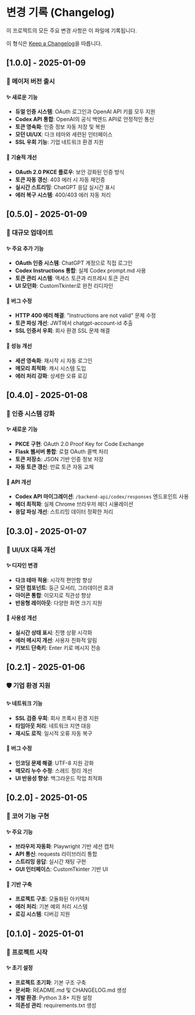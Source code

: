 # 변경 기록 (Changelog)

이 프로젝트의 모든 주요 변경 사항은 이 파일에 기록됩니다.

이 형식은 [Keep a Changelog](https://keepachangelog.com/en/1.0.0/)을 따릅니다.

## [1.0.0] - 2025-01-09

### 🎉 **메이저 버전 출시**

#### ✨ **새로운 기능**
- **듀얼 인증 시스템**: OAuth 로그인과 OpenAI API 키를 모두 지원
- **Codex API 통합**: OpenAI의 공식 백엔드 API로 안정적인 통신
- **토큰 영속화**: 인증 정보 자동 저장 및 복원
- **모던 UI/UX**: 다크 테마와 세련된 인터페이스
- **SSL 우회 기능**: 기업 네트워크 환경 지원

#### 🔧 **기술적 개선**
- **OAuth 2.0 PKCE 플로우**: 보안 강화된 인증 방식
- **토큰 자동 갱신**: 403 에러 시 자동 재인증
- **실시간 스트리밍**: ChatGPT 응답 실시간 표시
- **에러 복구 시스템**: 400/403 에러 자동 처리

## [0.5.0] - 2025-01-09

### 🚀 **대규모 업데이트**

#### ✨ **주요 추가 기능**
- **OAuth 인증 시스템**: ChatGPT 계정으로 직접 로그인
- **Codex Instructions 통합**: 실제 Codex prompt.md 사용
- **토큰 관리 시스템**: 액세스 토큰과 리프레시 토큰 관리
- **UI 모던화**: CustomTkinter로 완전 리디자인

#### 🐛 **버그 수정**
- **HTTP 400 에러 해결**: "Instructions are not valid" 문제 수정
- **토큰 파싱 개선**: JWT에서 chatgpt-account-id 추출
- **SSL 인증서 우회**: 회사 환경 SSL 문제 해결

#### 🔧 **성능 개선**
- **세션 영속화**: 재시작 시 자동 로그인
- **메모리 최적화**: 캐시 시스템 도입
- **에러 처리 강화**: 상세한 오류 로깅

## [0.4.0] - 2025-01-08

### 🔐 **인증 시스템 강화**

#### ✨ **새로운 기능**
- **PKCE 구현**: OAuth 2.0 Proof Key for Code Exchange
- **Flask 웹서버 통합**: 로컬 OAuth 콜백 처리
- **토큰 저장소**: JSON 기반 인증 정보 저장
- **자동 토큰 갱신**: 만료 토큰 자동 교체

#### 🔧 **API 개선**
- **Codex API 마이그레이션**: `/backend-api/codex/responses` 엔드포인트 사용
- **헤더 최적화**: 실제 Chrome 브라우저 헤더 시뮬레이션
- **응답 파싱 개선**: 스트리밍 데이터 정확한 처리

## [0.3.0] - 2025-01-07

### 🎨 **UI/UX 대폭 개선**

#### ✨ **디자인 변경**
- **다크 테마 적용**: 시각적 편안함 향상
- **모던 컴포넌트**: 둥근 모서리, 그라데이션 효과
- **아이콘 통합**: 이모지로 직관성 향상
- **반응형 레이아웃**: 다양한 화면 크기 지원

#### 🔧 **사용성 개선**
- **실시간 상태 표시**: 진행 상황 시각화
- **에러 메시지 개선**: 사용자 친화적 알림
- **키보드 단축키**: Enter 키로 메시지 전송

## [0.2.1] - 2025-01-06

### 🛡️ **기업 환경 지원**

#### ✨ **네트워크 기능**
- **SSL 검증 우회**: 회사 프록시 환경 지원
- **타임아웃 처리**: 네트워크 지연 대응
- **재시도 로직**: 일시적 오류 자동 복구

#### 🐛 **버그 수정**
- **인코딩 문제 해결**: UTF-8 지원 강화
- **메모리 누수 수정**: 스레드 정리 개선
- **UI 반응성 향상**: 백그라운드 작업 최적화

## [0.2.0] - 2025-01-05

### 🚀 **코어 기능 구현**

#### ✨ **주요 기능**
- **브라우저 자동화**: Playwright 기반 세션 캡처
- **API 통신**: requests 라이브러리 통합
- **스트리밍 응답**: 실시간 채팅 구현
- **GUI 인터페이스**: CustomTkinter 기반 UI

#### 🔧 **기반 구축**
- **프로젝트 구조**: 모듈화된 아키텍처
- **에러 처리**: 기본 예외 처리 시스템
- **로깅 시스템**: 디버깅 지원

## [0.1.0] - 2025-01-01

### 🎯 **프로젝트 시작**

#### ✨ **초기 설정**
- **프로젝트 초기화**: 기본 구조 구축
- **문서화**: README.md 및 CHANGELOG.md 생성
- **개발 환경**: Python 3.8+ 지원 설정
- **의존성 관리**: requirements.txt 생성
